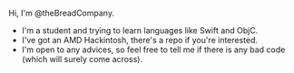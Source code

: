 Hi, I'm @theBreadCompany.
- I'm a student and trying to learn languages like Swift and ObjC. 
- I've got an AMD Hackintosh, there's a repo if you're interested.
- I'm open to any advices, so feel free to tell me if there is any bad code (which will surely come across).

